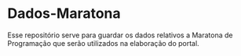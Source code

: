 # Dados-Maratona

Esse repositório serve para guardar os dados relativos a Maratona de Programação que serão utilizados na elaboração do portal. 

